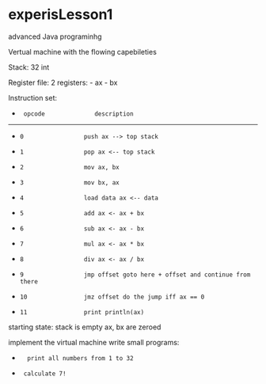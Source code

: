 # experisLesson1
advanced Java programinhg

Vertual machine with the flowing capebileties 

Stack: 32 int
 
 Register file: 2 registers:
     -  ax
     -  bx
     
 Instruction set:
 
 -      opcode              description
 _____________________________________
-     0                 push ax --> top stack
-     1                 pop ax <-- top stack
-     2                 mov ax, bx
-     3                 mov bx, ax
-     4                 load data ax <-- data
-     5                 add ax <- ax + bx
-     6                 sub ax <- ax - bx
-     7                 mul ax <- ax * bx
-     8                 div ax <- ax / bx
-     9                 jmp offset goto here + offset and continue from there
-     10                jmz offset do the jump iff ax == 0
-     11                print println(ax)

 starting state: stack is empty ax, bx are zeroed

 implement the virtual machine
 write small programs:
 
-       print all numbers from 1 to 32
 
-      calculate 7!

